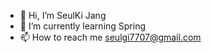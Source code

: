 - 👋 Hi, I’m SeulKi Jang
- 🌱 I’m currently learning Spring
- 📫 How to reach me seulgi7707@gmail.com

<!---
seulgi7/seulgi7 is a ✨ special ✨ repository because its `README.md` (this file) appears on your GitHub profile.
You can click the Preview link to take a look at your changes.
--->
